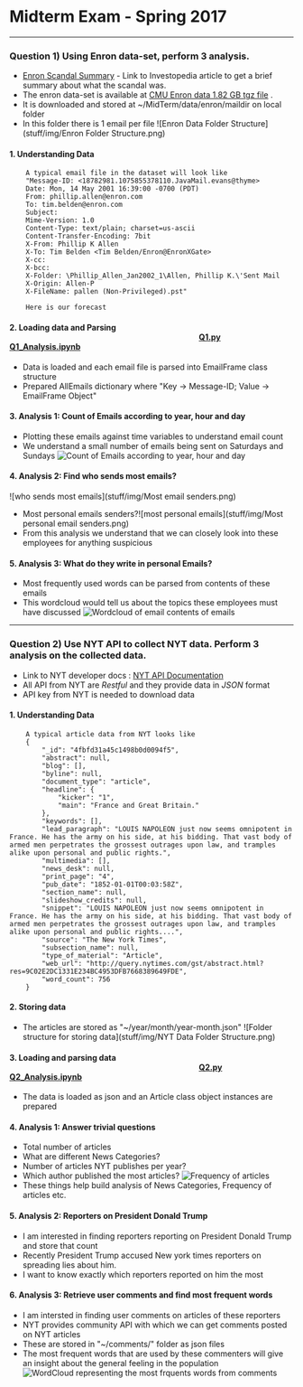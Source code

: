 # Midterm Exam - Spring 2017 
---
### Question 1) Using Enron data-set, perform **3**  analysis.

- [Enron Scandal Summary](http://www.investopedia.com/updates/enron-scandal-summary/) - Link to Investopedia article to get a brief summary about what the scandal was.
- The enron data-set is available at [CMU Enron data 1.82 GB tgz file](https://www.cs.cmu.edu/~./enron/enron_mail_20150507.tgz) .
- It is downloaded and stored at ~/MidTerm/data/enron/maildir on local folder
- In this folder there is 1 email per file ![Enron Data Folder Structure](stuff/img/Enron Folder Structure.png)

#### 1. Understanding Data
        A typical email file in the dataset will look like
        "Message-ID: <18782981.1075855378110.JavaMail.evans@thyme>
        Date: Mon, 14 May 2001 16:39:00 -0700 (PDT)
        From: phillip.allen@enron.com
        To: tim.belden@enron.com
        Subject: 
        Mime-Version: 1.0
        Content-Type: text/plain; charset=us-ascii
        Content-Transfer-Encoding: 7bit
        X-From: Phillip K Allen
        X-To: Tim Belden <Tim Belden/Enron@EnronXGate>
        X-cc: 
        X-bcc: 
        X-Folder: \Phillip_Allen_Jan2002_1\Allen, Phillip K.\'Sent Mail
        X-Origin: Allen-P
        X-FileName: pallen (Non-Privileged).pst"

        Here is our forecast
        
#### 2. Loading data and Parsing &emsp;&emsp;&emsp;&emsp;&emsp;&emsp;&emsp;&emsp;&emsp;&emsp;&emsp;&emsp;&emsp;&emsp;&emsp;&emsp;&emsp;&emsp;&emsp;&emsp;&emsp;&emsp;&emsp;&emsp;[Q1.py](stuff/source/Q1.py)&emsp;[Q1_Analysis.ipynb](Q1_ana_[1_3].ipynb)
- Data is loaded and each email file is parsed into EmailFrame class structure
- Prepared AllEmails dictionary where "Key -> Message-ID; Value -> EmailFrame Object"

#### 3. Analysis 1: Count of Emails according to year, hour and day
- Plotting these emails against time variables to understand email count
- We understand a small number of emails being sent on Saturdays and Sundays 
  ![Count of Emails according to year, hour and day](Q1img/CountNemails.png)

#### 4. Analysis 2: Find who sends most emails?
![who sends most emails](stuff/img/Most email senders.png)
- Most personal emails senders?![most personal emails](stuff/img/Most personal email senders.png)
- From this analysis we understand that we can closely look into these employees for anything suspicious

#### 5. Analysis 3: What do they write in personal Emails?
- Most frequently used words can be parsed from contents of these emails
- This wordcloud would tell us about the topics these employees must have discussed
![Wordcloud of email contents of emails](Q1img/contentcloud.png)

---
### Question 2) Use NYT API to collect NYT data. Perform 3 analysis on the collected data.
- Link to NYT developer docs : [NYT API Documentation](http://developer.nytimes.com/)
- All API from NYT are *Restful* and they provide data in *JSON* format  
- API key from NYT is needed to download data 

#### 1. Understanding Data
        A typical article data from NYT looks like
        {
            "_id": "4fbfd31a45c1498b0d0094f5",
            "abstract": null,
            "blog": [],
            "byline": null,
            "document_type": "article",
            "headline": {
                "kicker": "1",
                "main": "France and Great Britain."
            },
            "keywords": [],
            "lead_paragraph": "LOUIS NAPOLEON just now seems omnipotent in France. He has the army on his side, at his bidding. That vast body of armed men perpetrates the grossest outrages upon law, and tramples alike upon personal and public rights.",
            "multimedia": [],
            "news_desk": null,
            "print_page": "4",
            "pub_date": "1852-01-01T00:03:58Z",
            "section_name": null,
            "slideshow_credits": null,
            "snippet": "LOUIS NAPOLEON just now seems omnipotent in France. He has the army on his side, at his bidding. That vast body of armed men perpetrates the grossest outrages upon law, and tramples alike upon personal and public rights....",
            "source": "The New York Times",
            "subsection_name": null,
            "type_of_material": "Article",
            "web_url": "http://query.nytimes.com/gst/abstract.html?res=9C02E2DC1331E234BC4953DFB7668389649FDE",
            "word_count": 756
        }
 
#### 2. Storing data
- The articles are stored as "~/year/month/year-month.json" ![Folder structure for storing data](stuff/img/NYT Data Folder Structure.png)
 
#### 3. Loading and parsing data &emsp;&emsp;&emsp;&emsp;&emsp;&emsp;&emsp;&emsp;&emsp;&emsp;&emsp;&emsp;&emsp;&emsp;&emsp;&emsp;&emsp;&emsp;&emsp;&emsp;&emsp;&emsp;&emsp;&emsp;[Q2.py](stuff/source/Q2.py)&emsp;[Q2_Analysis.ipynb](Q2_ana_[1_3].ipynb)
- The data is loaded as json and an Article class object instances are prepared

#### 4. Analysis 1: Answer trivial questions
- Total number of articles
- What are different News Categories?
- Number of articles NYT publishes per year?
- Which author published the most articles?
![Frequency of articles](Q2Img/YearsArticlePlot.png)
- These things help build analysis of News Categories, Frequency of articles etc.

#### 5. Analysis 2: Reporters on President Donald Trump
- I am interested in finding reporters reporting on President Donald Trump and store that count
- Recently President Trump accused New york times reporters on spreading lies about him.
- I want to know exactly which reporters reported on him the most

#### 6. Analysis 3: Retrieve user comments and find most frequent words
- I am intersted in finding user comments on articles of these reporters
- NYT provides community API with which we can get comments posted on NYT articles
- These are stored in "~/comments/" folder as json files
- The most frequent words that are used by these commenters will give an insight about the general feeling in the population
![WordCloud representing the most frquents words from comments](Q2Img/Articlescloud.png)
